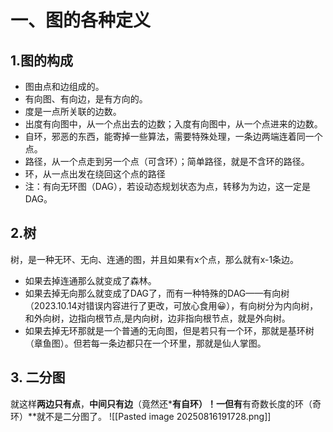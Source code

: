 # 一、图的各种定义
## 1.图的构成

- 图由点和边组成的。
- 有向图、有向边，是有方向的。
- 度是一点所关联的边数。
- 出度有向图中，从一个点出去的边数；入度有向图中，从一个点进来的边数。
- 自环，邪恶的东西，能寄掉一些算法，需要特殊处理，一条边两端连着同一个点。
- 路径，从一个点走到另一个点（可含环）；简单路径，就是不含环的路径。
- 环，从一点出发在绕回这个点的路径
- 注：有向无环图（DAG），若设动态规划状态为点，转移为为边，这一定是DAG。   

## 2.树 

树，是一种无环、无向、连通的图，并且如果有x个点，那么就有x-1条边。

- 如果去掉连通那么就变成了森林。
- 如果去掉无向那么就变成了DAG了，而有一种特殊的DAG——有向树（2023.10.14对错误内容进行了更改，可放心食用😀），有向树分为内向树，和外向树，边指向根节点,是内向树，边非指向根节点，就是外向树。
- 如果去掉无环那就是一个普通的无向图，但是若只有一个环，那就是基环树（章鱼图）。但若每一条边都只在一个环里，那就是仙人掌图。
## 3. 二分图
就这样**两边只有点**，**中间只有边**（竟然还***有自环）！一但有**有奇数长度的环（奇环）**就不是二分图了。
![[Pasted image 20250816191728.png]]


